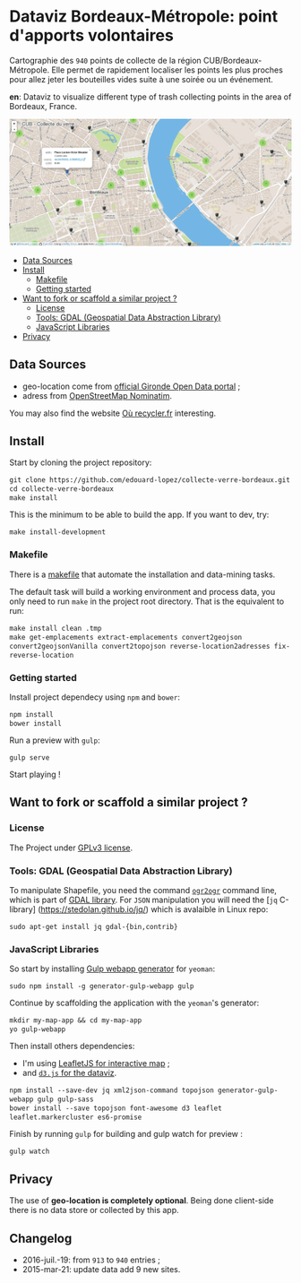 # Dataviz Bordeaux-Métropole: point d'apports volontaires

Cartographie des `940` points de collecte de la région CUB/Bordeaux-Métropole. 
Elle permet de rapidement localiser les points les plus proches pour allez jeter les bouteilles vides suite à une 
soirée ou un événement.  

**en**: Dataviz to visualize different type of trash collecting points in the area of Bordeaux, France.

![dataviz preview](./preview.png)

<!-- MarkdownTOC depth=3 -->

- [Data Sources](#data-sources)
- [Install](#install)
	- [Makefile](#makefile)
	- [Getting started](#getting-started)
- [Want to fork or scaffold a similar project ?](#want-to-fork-or-scaffold-a-similar-project-?)
	- [License](#license)
	- [Tools: GDAL (Geospatial Data Abstraction Library)](#tools-gdal-geospatial-data-abstraction-library)
	- [JavaScript Libraries](#javascript-libraries)
- [Privacy](#privacy)

<!-- /MarkdownTOC -->


## Data Sources

* geo-location come from [official Gironde Open Data portal](http://www.datalocale.fr/dataset/en_empac_p) ;
* adress from [OpenStreetMap Nominatim](http://wiki.openstreetmap.org/wiki/Nominatim).

You may also find the website [Où recycler.fr](http://ourecycler.fr/point-collecte/33800/Bordeaux) interesting.


## Install

Start by cloning the project repository:
```
git clone https://github.com/edouard-lopez/collecte-verre-bordeaux.git
cd collecte-verre-bordeaux
make install
```

This is the minimum to be able to build the app. If you want to dev, try:
 
```
make install-development
```

### Makefile

There is a [makefile](./makefile) that automate the installation and data-mining tasks.

The default task will build a working environment and process data, you only need to run `make` in the project root directory. That is the equivalent to run:

```
make install clean .tmp
make get-emplacements extract-emplacements convert2geojson convert2geojsonVanilla convert2topojson reverse-location2adresses fix-reverse-location
```


### Getting started

Install project dependecy using `npm` and `bower`:
```
npm install
bower install
```
Run a preview with `gulp`:
```
gulp serve
```
Start playing !


## Want to fork or scaffold a similar project ?

### License

The Project under [GPLv3 license](http://choosealicense.com/licenses/gpl-3.0/).


### Tools: GDAL (Geospatial Data Abstraction Library)

To manipulate Shapefile, you need the command [`ogr2ogr`](http://www.gdal.org/ogr2ogr.html) command line, which is 
part of [GDAL library](http://www.gdal.org/). For `JSON` manipulation you will need the [`jq` C-library]
(https://stedolan.github.io/jq/) which is 
avalaible in Linux repo:
```
sudo apt-get install jq gdal-{bin,contrib}
```


### JavaScript Libraries


So start by installing [Gulp webapp generator](https://www.npmjs.org/package/generator-gulp-webapp) for `yeoman`:
```
sudo npm install -g generator-gulp-webapp gulp
```

Continue by scaffolding the application with the `yeoman`'s generator:
```
mkdir my-map-app && cd my-map-app
yo gulp-webapp
```
Then install others dependencies:

* I'm using [LeafletJS for interactive map](http://leafletjs.com/) ;
* and [`d3.js` for the dataviz](http://d3js.org/).

```
npm install --save-dev jq xml2json-command topojson generator-gulp-webapp gulp gulp-sass
bower install --save topojson font-awesome d3 leaflet leaflet.markercluster es6-promise
```

Finish by running `gulp` for building and gulp watch for preview :
```
gulp watch
```


## Privacy

The use of **geo-location is completely optional**. Being done client-side there is no data store or collected by this app.


## Changelog

* 2016-juil.-19: from `913` to `940` entries ;
* 2015-mar-21: update data add 9 new sites.
